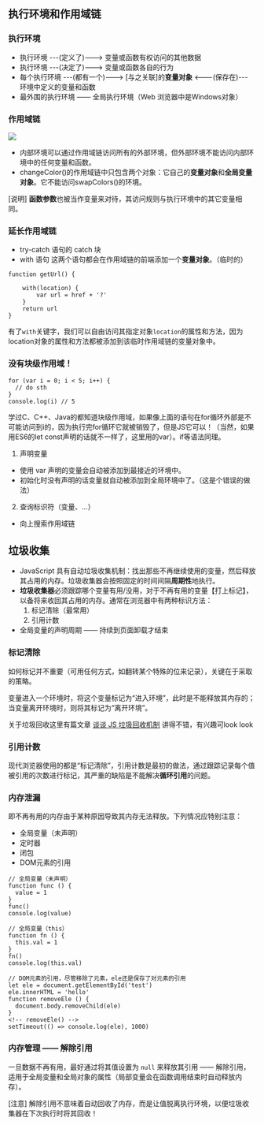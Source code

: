 ## 执行环境和作用域链
### 执行环境
- 执行环境 ---(定义了)---> 变量或函数有权访问的其他数据
- 执行环境 ---(决定了)---> 变量或函数各自的行为
- 每个执行环境 ---(都有一个)---> [与之关联]的**变量对象** <---(保存在)--- 环境中定义的变量和函数
- 最外围的执行环境 —— 全局执行环境（Web 浏览器中是Windows对象）


### 作用域链
![](https://p9-juejin.byteimg.com/tos-cn-i-k3u1fbpfcp/4ceea4f5b84945be96d34d03afc7730e~tplv-k3u1fbpfcp-watermark.image)

- 内部环境可以通过作用域链访问所有的外部环境，但外部环境不能访问内部环境中的任何变量和函数。  
- changeColor()的作用域链中只包含两个对象：它自己的**变量对象**和**全局变量对象**。它不能访问swapColors()的环境。

[说明] **函数参数**也被当作变量来对待，其访问规则与执行环境中的其它变量相同。


### 延长作用域链
- try-catch 语句的 catch 块
- with 语句
这两个语句都会在作用域链的前端添加一个**变量对象**。（临时的）

```
function getUrl() {
    
    with(location) {
        var url = href + '?'
    }
    return url
}
```
有了`with`关键字，我们可以自由访问其指定对象`location`的属性和方法，因为location对象的属性和方法都被添加到该临时作用域链的变量对象中。


### 没有块级作用域！

```
for (var i = 0; i < 5; i++) {
  // do sth
}
console.log(i) // 5
````
学过C、C++、Java的都知道块级作用域，如果像上面的语句在for循环外部是不可能访问到i的，因为执行完for循环它就被销毁了，但是JS它可以！（当然，如果用ES6的let const声明的话就不一样了，这里用的var）。if等语法同理。

1. 声明变量
- 使用 var 声明的变量会自动被添加到最接近的环境中。
- 初始化时没有声明的话变量就自动被添加到全局环境中了。（这是个错误的做法）

2. 查询标识符（变量、...）
- 向上搜索作用域链

## 垃圾收集
- JavaScript 具有自动垃圾收集机制：找出那些不再继续使用的变量，然后释放其占用的内存。垃圾收集器会按照固定的时间间隔**周期性**地执行。
- **垃圾收集器**必须跟踪哪个变量有用/没用，对于不再有用的变量【打上标记】，以备将来收回其占用的内存。通常在浏览器中有两种标识方法：
  1. 标记清除（最常用）
  2. 引用计数
- 全局变量的声明周期 —— 持续到页面卸载才结束

### 标记清除
如何标记并不重要（可用任何方式，如翻转某个特殊的位来记录），关键在于采取的策略。

变量进入一个环境时，将这个变量标记为“进入环境”，此时是不能释放其内存的；当变量离开环境时，则将其标记为“离开环境”。

关于垃圾回收这里有篇文章 [谈谈 JS 垃圾回收机制](https://segmentfault.com/a/1190000018605776) 讲得不错，有兴趣可look look

### 引用计数
现代浏览器使用的都是“标记清除”，引用计数是最初的做法，通过跟踪记录每个值被引用的次数进行标记，其严重的缺陷是不能解决**循环引用**的问题。

### 内存泄漏
即不再有用的内存由于某种原因导致其内存无法释放。下列情况应特别注意：
- 全局变量（未声明）
- 定时器
- 闭包
- DOM元素的引用

```
// 全局变量（未声明）
function func () {
  value = 1
}
func()
console.log(value)

// 全局变量（this）
function fn () {
  this.val = 1
}
fn()
console.log(this.val)

// DOM元素的引用，尽管移除了元素，ele还是保存了对元素的引用
let ele = document.getElementById('test')
ele.innerHTML = 'hello'
function removeEle () {
  document.body.removeChild(ele)
}
<!-- removeEle() -->
setTimeout(() => console.log(ele), 1000)
```


### 内存管理 —— 解除引用
一旦数据不再有用，最好通过将其值设置为 `null` 来释放其引用 —— 解除引用，适用于全局变量和全局对象的属性（局部变量会在函数调用结束时自动释放内存）。

[注意] 解除引用不意味着自动回收了内存，而是让值脱离执行环境，以便垃圾收集器在下次执行时将其回收！